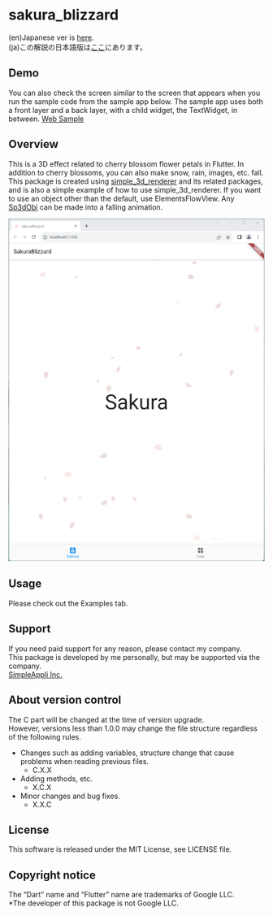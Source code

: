 # sakura_blizzard

(en)Japanese ver is [here](https://github.com/MasahideMori-SimpleAppli/sakura_blizzard/blob/main/README_JA.md).  
(ja)この解説の日本語版は[ここ](https://github.com/MasahideMori-SimpleAppli/sakura_blizzard/blob/main/README_JA.md)にあります。

## Demo
You can also check the screen similar to the screen that appears when you run the sample code from the sample app below.
The sample app uses both a front layer and a back layer, with a child widget, the TextWidget, in between.
[Web Sample](https://sakurablizzard.web.app/)

## Overview
This is a 3D effect related to cherry blossom flower petals in Flutter.
In addition to cherry blossoms, you can also make snow, rain, images, etc. fall.
This package is created using [simple_3d_renderer](https://pub.dev/packages/simple_3d_renderer) and its related packages,
and is also a simple example of how to use simple_3d_renderer.
If you want to use an object other than the default, use ElementsFlowView.
Any [Sp3dObj](https://pub.dev/packages/simple_3d) can be made into a falling animation.

![Sakura](https://raw.githubusercontent.com/MasahideMori-SimpleAppli/simple_3d_images/main/SakuraBlizzard/sakura_blizzard_sakura_sample.png)

## Usage
Please check out the Examples tab.

## Support
If you need paid support for any reason, please contact my company.  
This package is developed by me personally, but may be supported via the company.  
[SimpleAppli Inc.](https://simpleappli.com/en/index_en.html)

## About version control
The C part will be changed at the time of version upgrade.  
However, versions less than 1.0.0 may change the file structure regardless of the following rules.  
- Changes such as adding variables, structure change that cause problems when reading previous files.
    - C.X.X
- Adding methods, etc.
    - X.C.X
- Minor changes and bug fixes.
    - X.X.C

## License
This software is released under the MIT License, see LICENSE file.

## Copyright notice
The “Dart” name and “Flutter” name are trademarks of Google LLC.  
*The developer of this package is not Google LLC.